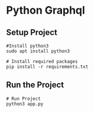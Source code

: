 # Python Graphql

Setup Project
-----------------
    #Install python3
    sudo apt install python3

    # Install required packages
    pip install -r requirements.txt

    
Run the Project
-----------------
    # Run Project
    python3 app.py
